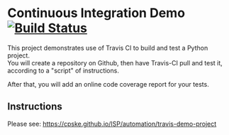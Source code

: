 Continuous Integration Demo [![Build Status](https://app.travis-ci.com/wave49192/demo-pyci.svg?branch=master)](https://app.travis-ci.com/wave49192/demo-pyci)
============================

This project demonstrates use of Travis CI to build and test a Python project.  
You will create a repository on Github, then have Travis-CI pull and test it,
according to a "script" of instructions.

After that, you will add an online code coverage report for your tests.

## Instructions

Please see: https://cpske.github.io/ISP/automation/travis-demo-project

